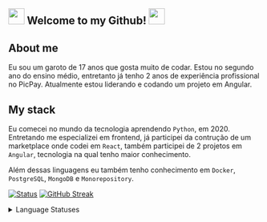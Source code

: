 ## <img src="https://cdn.discordapp.com/emojis/630965840208199680.gif?v=1" height=32/> Welcome to my Github! <img src="https://cdn.discordapp.com/emojis/630965840208199680.gif?v=1" height=32/>

## About me

Eu sou um garoto de 17 anos que gosta muito de codar. Estou no segundo ano do ensino médio, entretanto já tenho 2 anos de experiência profissional no PicPay. Atualmente estou liderando e codando um projeto em Angular.

## My stack

Eu comecei no mundo da tecnologia aprendendo `Python`, em 2020. Entretando me especializei em frontend, já participei da contrução de um marketplace onde codei em `React`, também participei de 2 projetos em `Angular`, tecnologia na qual tenho maior conhecimento.

Além dessas linguagens eu também tenho conhecimento em `Docker`, `PostgreSQL`, `MongoDB` e `Monorepository`.

[![Status](https://github-readme-stats-haato3o.vercel.app/api?username=Haato3o&show_icons=true&include_all_commits=true&title_color=fff&icon_color=bc7af5&text_color=9f9f9f&bg_color=151515&border_color=00000000)](https://github.com/macegosso/github-readme-stats)
[![GitHub Streak](http://github-readme-streak-stats.herokuapp.com?user=haato3o&theme=github-dark-blue&hide_border=true&date_format=M%20j%5B%2C%20Y%5D)](https://git.io/streak-stats)

<details>
  <summary>Language Statuses</summary>

[![Top Langs](https://github-readme-stats-haato3o.vercel.app/api/top-langs/?username=haato3o&langs_count=10&layout=compact&title_color=fff&icon_color=bc7af5&text_color=9f9f9f&bg_color=151515&border_color=00000000&exclude_repo=github-readme-stats)](https://github.com/macegosso/github-readme-stats)
[![Wakatime](https://github-readme-stats-haato3o.vercel.app/api/wakatime?username=Haato&layout=compact&title_color=fff&icon_color=bc7af5&text_color=9f9f9f&bg_color=151515&border_color=00000000)](https://github.com/macegosso/github-readme-stats)<img src="https://cdn.discordapp.com/emojis/540216879776661510.gif?v=1" height=64/>

</details>
